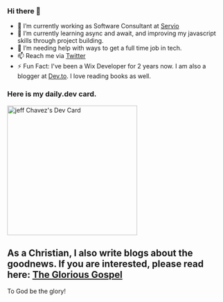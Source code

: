 ### Hi there 👋


- 🔭 I’m currently working as Software Consultant at [Servio](https://www.servio.com.au/)
- 🌱 I’m currently learning async and await, and improving my javascript skills through project building.
- 🤔 I’m needing help with ways to get a full time job in tech.
- 📫 Reach me via [Twitter](https://twitter.com/1689Jeffchavez)
- ⚡ Fun Fact: I've been a Wix Developer for 2 years now. I am also a blogger at [Dev.to](https://dev.to/jeffchavez_dev).  I love reading books as well. 

### Here is my daily.dev card.

<a href="https://app.daily.dev/jctechdev"><img src="https://api.daily.dev/devcards/6b7484ae77fa43f28f0c054b5ef1c8a3.png?r=0hf" width="300" alt="jeff Chavez's Dev Card"/></a>


## As a Christian, I also write blogs about the goodnews. If you are interested, please read here: [The Glorious Gospel](https://heraldofgraceliterature.wordpress.com/2021/03/04/the-glorious-gospel/)

To God be the glory! 
<!--
**jeffchavez-dev/jeffchavez-dev** is a ✨ _special_ ✨ repository because its `README.md` (this file) appears on your GitHub profile.

Here are some ideas to get you started:

- 👯 I’m looking to collaborate on ...
- 🤔 I’m looking for help with ...
- 💬 Ask me about ...
- 📫 How to reach me: ...
- 😄 Pronouns: ...
- ⚡ Fun fact: .......
-->
